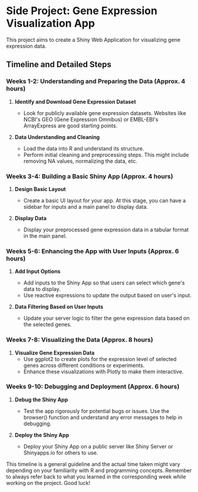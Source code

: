 # Side Project: Gene Expression Visualization App

This project aims to create a Shiny Web Application for visualizing gene expression data.

## Timeline and Detailed Steps

### Weeks 1-2: Understanding and Preparing the Data (Approx. 4 hours)

1. **Identify and Download Gene Expression Dataset**
   - Look for publicly available gene expression datasets. Websites like NCBI's GEO (Gene Expression Omnibus) or EMBL-EBI's ArrayExpress are good starting points.

2. **Data Understanding and Cleaning**
   - Load the data into R and understand its structure.
   - Perform initial cleaning and preprocessing steps. This might include removing NA values, normalizing the data, etc.

### Weeks 3-4: Building a Basic Shiny App (Approx. 4 hours)

1. **Design Basic Layout**
   - Create a basic UI layout for your app. At this stage, you can have a sidebar for inputs and a main panel to display data.

2. **Display Data**
   - Display your preprocessed gene expression data in a tabular format in the main panel.

### Weeks 5-6: Enhancing the App with User Inputs (Approx. 6 hours)

1. **Add Input Options**
   - Add inputs to the Shiny App so that users can select which gene's data to display.
   - Use reactive expressions to update the output based on user's input.

2. **Data Filtering Based on User Inputs**
   - Update your server logic to filter the gene expression data based on the selected genes.

### Weeks 7-8: Visualizing the Data (Approx. 8 hours)

1. **Visualize Gene Expression Data**
   - Use ggplot2 to create plots for the expression level of selected genes across different conditions or experiments.
   - Enhance these visualizations with Plotly to make them interactive.

### Weeks 9-10: Debugging and Deployment (Approx. 6 hours)

1. **Debug the Shiny App**
   - Test the app rigorously for potential bugs or issues. Use the browser() function and understand any error messages to help in debugging.

2. **Deploy the Shiny App**
   - Deploy your Shiny App on a public server like Shiny Server or Shinyapps.io for others to use.

This timeline is a general guideline and the actual time taken might vary depending on your familiarity with R and programming concepts. Remember to always refer back to what you learned in the corresponding week while working on the project. Good luck!
